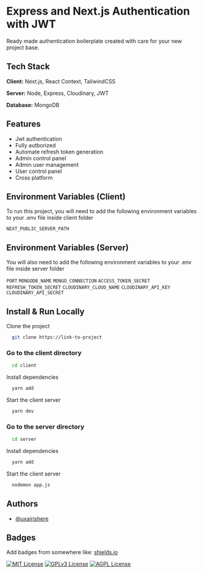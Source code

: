 
# Express and Next.js Authentication with JWT

Ready made authentication boilerplate created with care for your new project base.



## Tech Stack

**Client:**  Next.js, React Context, TailwindCSS

**Server:** Node, Express, Cloudinary, JWT

**Database:** MongoDB



## Features

- Jwt authentication
- Fully autborized
- Automate refresh token generation
- Admin control panel
- Admin user management
- User control panel
- Cross platform


## Environment Variables (Client)

To run this project, you will need to add the following environment variables to your .env file inside client folder

`NEXT_PUBLIC_SERVER_PATH`

## Environment Variables (Server)

You will also need to add the following environment variables to your .env file inside server folder

`PORT`
`MONGODB_NAME`
`MONGO_CONNECTION`
`ACCESS_TOKEN_SECRET`
`REFRESH_TOKEN_SECRET`
`CLOUDINARY_CLOUD_NAME`
`CLOUDINARY_API_KEY`
`CLOUDINARY_API_SECRET`





## Install & Run Locally

Clone the project

```bash
  git clone https://link-to-project
```

### Go to the client directory

```bash
  cd client
```

Install dependencies

```bash
  yarn add
```

Start the client server

```bash
  yarn dev
```

### Go to the server directory

```bash
  cd server
```

Install dependencies

```bash
  yarn add
```

Start the client server

```bash
  nodemon app.js
```


## Authors

- [@uxairishere](https://www.github.com/uxairishere)


## Badges

Add badges from somewhere like: [shields.io](https://shields.io/)

[![MIT License](https://img.shields.io/badge/License-MIT-green.svg)](https://choosealicense.com/licenses/mit/)
[![GPLv3 License](https://img.shields.io/badge/License-GPL%20v3-yellow.svg)](https://opensource.org/licenses/)
[![AGPL License](https://img.shields.io/badge/license-AGPL-blue.svg)](http://www.gnu.org/licenses/agpl-3.0)

